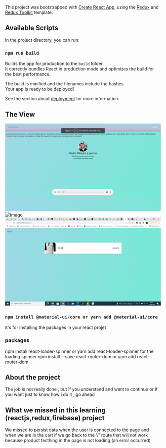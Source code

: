 This project was bootstrapped with [Create React App](https://github.com/facebook/create-react-app), using the [Redux](https://redux.js.org/) and [Redux Toolkit](https://redux-toolkit.js.org/) template.


## Available Scripts

In the project directory, you can run:


### `npm run build`

Builds the app for production to the `build` folder.<br />
It correctly bundles React in production mode and optimizes the build for the best performance.

The build is minified and the filenames include the hashes.<br />
Your app is ready to be deployed!

See the section about [deployment](https://facebook.github.io/create-react-app/docs/deployment) for more information.



## The View

![img.png](img.png)
![image](https://user-images.githubusercontent.com/79856740/128602873-18c8c754-f0a9-43c6-b0de-4166f55172e4.png)
![img_1.png](img_1.png)

### `npm install @material-ui/core or yarn add @material-ui/core`
it's for installing the packages in your react projet 

### packages
npm install react-loader-spinner or yarn add react-loader-spinner for the loading spinner
npm install --save react-router-dom or yarn add react-router-dom

## About the project
The job is not really done , but if you understand and want to continue or if you want just to know how i do it , go ahead 

## What we missed in this learning (reactjs,redux,firebase) project
We missed to persist data when the user is connected to the page and when we are in the cart if we go back to the '/' route that will not work because product fecthing in the page is not loading (an error occurred)


